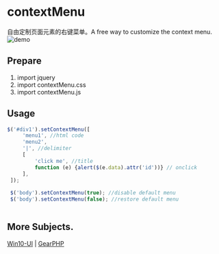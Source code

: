 # contextMenu
自由定制页面元素的右键菜单。A free  way to customize the context menu.
![demo](http://ojp71nnay.bkt.clouddn.com/contextMenu-demo.png)
## Prepare

1. import jquery
2. import contextMenu.css
3. import contextMenu.js

## Usage

~~~js
$('#div1').setContextMenu([
     'menu1', //html code
     'menu2',
     '|', //delimiter
     [
         'click me', //title
         function (e) {alert($(e.data).attr('id'))} // onclick
     ],
 ]);
 
 $('body').setContextMenu(true); //disable default menu
 $('body').setContextMenu(false); //restore default menu
 
~~~

## More Subjects.
[Win10-UI](https://github.com/yuri2peter/win10-ui) |
[GearPHP](https://github.com/yuri2peter/gear_php)
